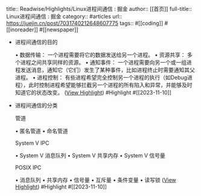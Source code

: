 title:: Readwise/Highlights/Linux进程间通信 : 掘金
author:: [[首页]]
full-title:: Linux进程间通信 : 掘金
category:: #articles
url:: https://juejin.cn/post/7031740212648607775
tags:: #[[coding]] #[[inoreader]] #[[newspaper]]

- 进程间通信的目的
  
  •   数据传输： 一个进程需要将它的数据发送给另一个进程。
  •   资源共享： 多个进程之间共享同样的资源。
  •   通知事件： 一个进程需要向另一个或一组进程发送消息，通知它（它们）发生了某种事件，比如进程终止时需要通知其父进程。
  •   进程控制： 有些进程希望完全控制另一个进程的执行（如Debug进程），此时控制进程希望能够拦截另一个进程的所有陷入和异常，并能够及时知道它的状态改变。 ([View Highlight](https://read.readwise.io/read/01hetkckrvjyj4jn59csrrwptj)) #Highlight #[[2023-11-10]]
- 进程间通信的分类
  
  管道
  
  •   匿名管道
  •   命名管道
  
  System V IPC
  
  •   System V 消息队列
  •   System V 共享内存
  •   System V 信号量
  
  POSIX IPC
  
  •   消息队列
  •   共享内存
  •   信号量
  •   互斥量
  •   条件变量
  •   读写锁 ([View Highlight](https://read.readwise.io/read/01hetkczq2fwsrdem877vxgfka)) #Highlight #[[2023-11-10]]